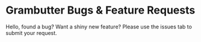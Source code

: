 # Grambutter Bugs & Feature Requests

Hello, found a bug? Want a shiny new feature? Please use the issues tab to submit your request.
